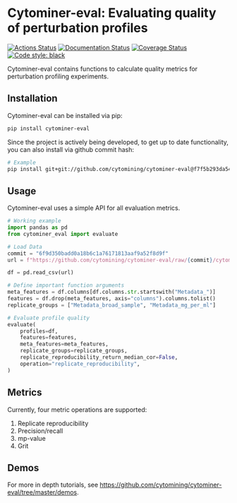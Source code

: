 # Cytominer-eval: Evaluating quality of perturbation profiles

[![Actions Status](https://github.com/cytomining/cytominer-eval/workflows/Python%20build/badge.svg)](https://github.com/cytomining/cytominer-eval/actions)
[![Documentation Status](https://readthedocs.org/projects/cytominer-eval/badge/?version=latest)](https://cytominer-eval.readthedocs.io/en/latest/)
[![Coverage Status](https://codecov.io/gh/cytomining/cytominer-eval/branch/master/graph/badge.svg)](https://codecov.io/github/cytomining/cytominer-eval?branch=master)
[![Code style: black](https://img.shields.io/badge/code%20style-black-000000.svg)](https://github.com/psf/black)

Cytominer-eval contains functions to calculate quality metrics for perturbation profiling experiments.

## Installation

Cytominer-eval can be installed via pip:

```bash
pip install cytominer-eval
```

Since the project is actively being developed, to get up to date functionality, you can also install via github commit hash:

```bash
# Example
pip install git+git://github.com/cytomining/cytominer-eval@f7f5b293da54d870e8ba86bacf7dbc874bb79565
```

## Usage

Cytominer-eval uses a simple API for all evaluation metrics.


```python
# Working example
import pandas as pd
from cytominer_eval import evaluate

# Load Data
commit = "6f9d350badd0a18b6c1a76171813aaf9a52f8d9f"
url = f"https://github.com/cytomining/cytominer-eval/raw/{commit}/cytominer_eval/example_data/compound/SQ00015054_normalized_feature_select.csv.gz"

df = pd.read_csv(url)

# Define important function arguments
meta_features = df.columns[df.columns.str.startswith("Metadata_")]
features = df.drop(meta_features, axis="columns").columns.tolist()
replicate_groups = ["Metadata_broad_sample", "Metadata_mg_per_ml"]

# Evaluate profile quality
evaluate(
    profiles=df,
    features=features,
    meta_features=meta_features,
    replicate_groups=replicate_groups,
    replicate_reproducibility_return_median_cor=False,
    operation="replicate_reproducibility",
)
```

## Metrics

Currently, four metric operations are supported:

1. Replicate reproducibility
2. Precision/recall
3. mp-value
4. Grit

## Demos

For more in depth tutorials, see https://github.com/cytomining/cytominer-eval/tree/master/demos.

